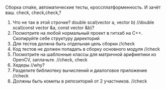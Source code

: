 Сборка cmake, автоматические тесты, кроссплатформенность.
И зачёт ваш. check, check,check,?


1. Что не так в этой строчке? double scal(vector<double> a, vector<double> b)   //double scal(const vector<double> &a, const vector<double> &b)? 
2. Посмотрите на любой нормальный проект в гитхаб на С++. Скопируйте себе структуру директорий
3. Для тестов должна быть отдельная цель сборки //check
4. Код тестов не должен попадать в сборку основного модуля //check
5. Посмотрите на шаблонные классы для матричной арифметики из OpenCV, заплачьте. //check, check
6. Хедеры //why?
7. Разделите библиотеку вычислений и диалоговое приложение //check
8. Должны быть комиты в репозиторий от 2 участников. //check

